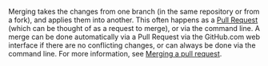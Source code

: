 Merging takes the changes from one branch (in the same repository or from a fork), and applies them into another. This often happens as a [Pull Request](../glossary/pull-request.md) (which can be thought of as a request to merge), or via the command line. A merge can be done automatically via a Pull Request via the GitHub.com web interface if there are no conflicting changes, or can always be done via the command line. For more information, see [Merging a pull request](https://help.github.com/articles/merging-a-pull-request/).
